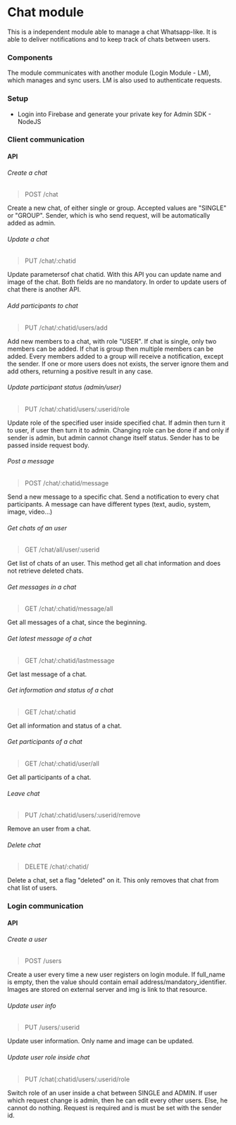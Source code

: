 # Chat module

This is a independent module able to manage a chat Whatsapp-like. It is able to deliver notifications and to keep track of chats between users.

### Components
The module communicates with another module (Login Module - LM), which manages and sync users.
LM is also used to authenticate requests.

### Setup
- Login into Firebase and generate your private key for Admin SDK - NodeJS

### Client communication
#### API
###### Create a chat
> POST /chat

Create a new chat, of either single or group. Accepted values are "SINGLE" or "GROUP".
Sender, which is who send request, will be automatically added as admin.

###### Update a chat
> PUT /chat/:chatid

Update parametersof chat chatid. With this API you can update name and image of the chat. Both fields are no mandatory.
In order to update users of chat there is another API.

###### Add participants to chat
> PUT /chat/:chatid/users/add

Add new members to a chat, with role "USER". If chat is single, only two members can be added. If chat is group then multiple members can be added.
Every members added to a group will receive a notification, except the sender.
If one or more users does not exists, the server ignore them and add others, returning a positive result in any case.

###### Update participant status (admin/user)
> PUT /chat/:chatid/users/:userid/role

Update role of the specified user inside specified chat. If admin then turn it to user, if user then turn it to admin.
Changing role can be done if and only if sender is admin, but admin cannot change itself status.
Sender has to be passed inside request body.

###### Post a message
> POST /chat/:chatid/message

Send a new message to a specific chat. Send a notification to every chat participants.
A message can have different types (text, audio, system, image, video...)

###### Get chats of an user
> GET /chat/all/user/:userid

Get list of chats of an user. This method get all chat information and does not retrieve deleted chats.

###### Get messages in a chat
> GET /chat/:chatid/message/all

Get all messages of a chat, since the beginning.

###### Get latest message of a chat
> GET /chat/:chatid/lastmessage

Get last message of a chat.

###### Get information and status of a chat
> GET /chat/:chatid

Get all information and status of a chat.

###### Get participants of a chat
> GET /chat/:chatid/user/all

Get all participants of a chat.

###### Leave chat
> PUT /chat/:chatid/users/:userid/remove

Remove an user from a chat.

###### Delete chat
> DELETE /chat/:chatid/

Delete a chat, set a flag "deleted" on it. This only removes that chat from chat list of users.

### Login communication
#### API
###### Create a user
> POST /users

Create a user every time a new user registers on login module.
If full_name is empty, then the value should contain email address/mandatory_identifier.
Images are stored on external server and img is link to that resource.

###### Update user info
> PUT /users/:userid

Update user information. Only name and image can be updated.

###### Update user role inside chat
> PUT /chat(:chatid/users/:userid/role

Switch role of an user inside a chat between SINGLE and ADMIN.
If user which request change is admin, then he can edit every other users. Else, he cannot do nothing.
Request is required and is must be set with the sender id.